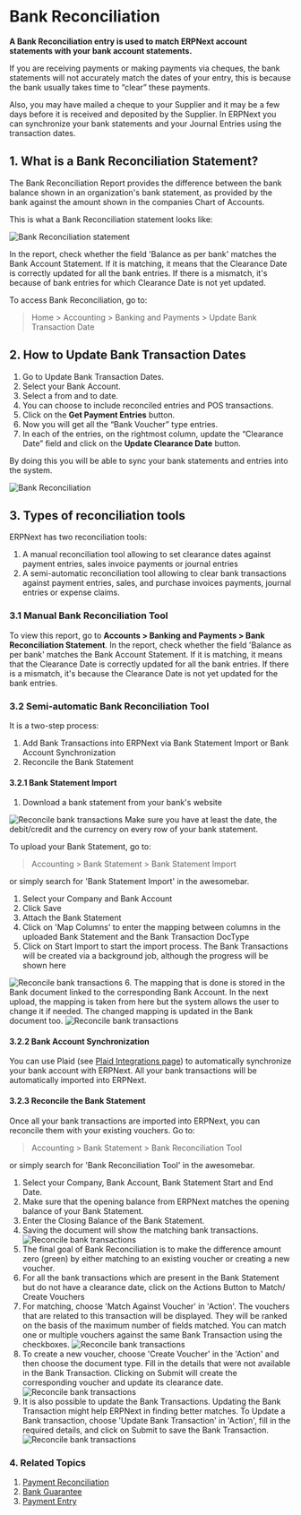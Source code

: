 
# Bank Reconciliation


**A Bank Reconciliation entry is used to match ERPNext account statements with your bank account statements.**


If you are receiving payments or making payments via cheques, the bank statements will not accurately match the dates of your entry, this is because the bank usually takes time to “clear” these payments.


Also, you may have mailed a cheque to your Supplier and it may be a few days before it is received and deposited by the Supplier. In ERPNext you can synchronize your bank statements and your Journal Entries using the transaction dates.


## 1. What is a Bank Reconciliation Statement?


The Bank Reconciliation Report provides the difference between the bank balance shown in an organization's bank statement, as provided by the bank against the amount shown in the companies Chart of Accounts.


This is what a Bank Reconciliation statement looks like:


![Bank Reconciliation statement](/files/bank-reconciliation-2.png)


In the report, check whether the field 'Balance as per bank' matches the Bank Account Statement. If it is matching, it means that the Clearance Date is correctly updated for all the bank entries. If there is a mismatch, it's because of bank entries for which Clearance Date is not yet updated.


To access Bank Reconciliation, go to:



> 
> Home > Accounting > Banking and Payments > Update Bank Transaction Date
> 
> 
> 


## 2. How to Update Bank Transaction Dates


1. Go to Update Bank Transaction Dates.
2. Select your Bank Account.
3. Select a from and to date.
4. You can choose to include reconciled entries and POS transactions.
5. Click on the **Get Payment Entries** button.
6. Now you will get all the “Bank Voucher” type entries.
7. In each of the entries, on the rightmost column, update the “Clearance Date” field and click on the **Update Clearance Date** button.


By doing this you will be able to sync your bank statements and entries into the system.


![Bank Reconciliation](/files/bank-reconciliation.png)


## 3. Types of reconciliation tools


ERPNext has two reconciliation tools:


1. A manual reconciliation tool allowing to set clearance dates against payment entries, sales invoice payments or journal entries
2. A semi-automatic reconciliation tool allowing to clear bank transactions against payment entries, sales, and purchase invoices payments, journal entries or expense claims.


### 3.1 Manual Bank Reconciliation Tool


To view this report, go to **Accounts > Banking and Payments > Bank Reconciliation Statement**. In the report, check whether the field 'Balance as per bank' matches the Bank Account Statement. If it is matching, it means that the Clearance Date is correctly updated for all the bank entries. If there is a mismatch, it's because the Clearance Date is not yet updated for the bank entries.


### 3.2 Semi-automatic Bank Reconciliation Tool


It is a two-step process:


1. Add Bank Transactions into ERPNext via Bank Statement Import or Bank Account Synchronization
2. Reconcile the Bank Statement


#### 3.2.1 Bank Statement Import


1. Download a bank statement from your bank's website


![Reconcile bank transactions](/files/sample_bank_statement.png)
Make sure you have at least the date, the debit/credit and the currency on every row of your bank statement.


To upload your Bank Statement, go to:



> 
> Accounting > Bank Statement > Bank Statement Import
> 
> 
> 


or simply search for 'Bank Statement Import' in the awesomebar.


1. Select your Company and Bank Account
2. Click Save
3. Attach the Bank Statement
4. Click on 'Map Columns' to enter the mapping between columns in the uploaded Bank Statement and the Bank Transaction DocType
5. Click on Start Import to start the import process. The Bank Transactions will be created via a background job, although the progress will be shown here


![Reconcile bank transactions](/files/bank_transaction_upload.gif)
6. The mapping that is done is stored in the Bank document linked to the corresponding Bank Account. In the next upload, the mapping is taken from here but the system allows the user to change it if needed. The changed mapping is updated in the Bank document too.
![Reconcile bank transactions](/files/bank_configuration.png)


#### 3.2.2 Bank Account Synchronization


You can use Plaid (see [Plaid Integrations page](/docs/v13/user/manual/en/erpnext_integration/plaid_integration)) to automatically synchronize your bank account with ERPNext. All your bank transactions will be automatically imported into ERPNext.


#### 3.2.3 Reconcile the Bank Statement


Once all your bank transactions are imported into ERPNext, you can reconcile them with your existing vouchers. Go to:



> 
> Accounting > Bank Statement > Bank Reconciliation Tool
> 
> 
> 


or simply search for 'Bank Reconciliation Tool' in the awesomebar.


1. Select your Company, Bank Account, Bank Statement Start and End Date.
2. Make sure that the opening balance from ERPNext matches the opening balance of your Bank Statement.
3. Enter the Closing Balance of the Bank Statement.
4. Saving the document will show the matching bank transactions.
![Reconcile bank transactions](/files/bank_reconciliation_tool.png)
5. The final goal of Bank Reconciliation is to make the difference amount zero (green) by either matching to an existing voucher or creating a new voucher.
6. For all the bank transactions which are present in the Bank Statement but do not have a clearance date, click on the Actions Button to Match/ Create Vouchers
7. For matching, choose 'Match Against Voucher' in 'Action'. The vouchers that are related to this transaction will be displayed. They will be ranked on the basis of the maximum number of fields matched. You can match one or multiple vouchers against the same Bank Transaction using the checkboxes.
![Reconcile bank transactions](/files/match_voucher.png)
8. To create a new voucher, choose 'Create Voucher' in the 'Action' and then choose the document type. Fill in the details that were not available in the Bank Transaction. Clicking on Submit will create the corresponding voucher and update its clearance date.
![Reconcile bank transactions](/files/create_voucher.png)
9. It is also possible to update the Bank Transactions. Updating the Bank Transaction might help ERPNext in finding better matches. To Update a Bank transaction, choose 'Update Bank Transaction' in 'Action', fill in the required details, and click on Submit to save the Bank Transaction.
![Reconcile bank transactions](/files/update_bank_transaction.png)


### 4. Related Topics


1. [Payment Reconciliation](/docs/v13/user/manual/en/accounts/payment-reconciliation)
2. [Bank Guarantee](/docs/v13/user/manual/en/accounts/bank-guarantee)
3. [Payment Entry](/docs/v13/user/manual/en/accounts/payment-entry)


